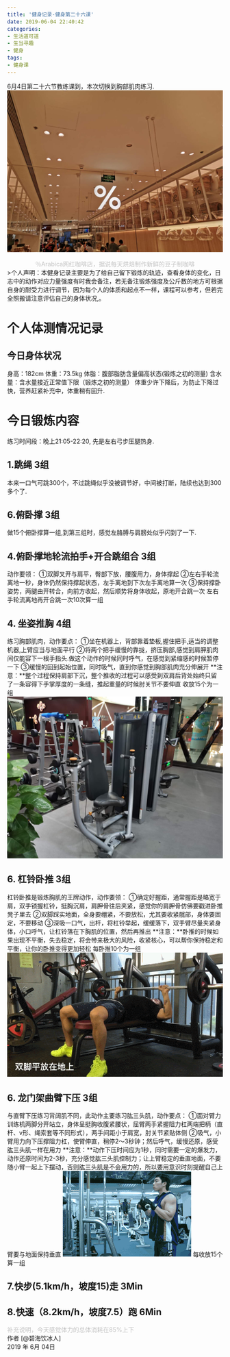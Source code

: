 ```yaml
---
title: '健身记录-健身第二十六课'
date: 2019-06-04 22:40:42
categories:
- 生活道可道
- 生当寻趣
- 健身
tags:
- 健身课
---
```



6月4日第二十六节教练课到，本次切换到胸部肌肉练习.
![](https://raw.githubusercontent.com/liruixue/muqiaosite/master/images/life-gym/class26-home.jpg)
<center><font color=#c3c3c3>％Arabica网红咖啡店，据说每天烘焙制作新鲜的豆子制咖啡</font></center>
<!-- more -->
>个人声明：本健身记录主要是为了给自己留下锻炼的轨迹，查看身体的变化，日志中的动作对应力量强度有时我会备注，若无备注锻炼强度及公斤数的地方可根据自身的耐受力进行调节，因为每个人的体质和起点不一样，课程可以参考，但若完全照搬请注意评估自己的身体状况,。


#  个人体测情况记录
##  今日身体状况
身高：182cm
体重：73.5kg
体脂：腹部脂肪含量偏高状态(锻炼之初的测量)
含水量：含水量接近正常值下限（锻炼之初的测量）
体重少许下降后，为防止下降过快，营养赶紧补充中，体重稍有回升.
#  今日锻炼内容
练习时间段：晚上21:05-22:20, 先是左右弓步压腿热身.
##  1.跳绳   3组
本来一口气可跳300个，不过跳绳似乎没被调节好，中间被打断，陆续也达到300多个了.
##  6.俯卧撑   3组
做15个俯卧撑算一组,到第三组时，感觉左胳膊与肩膀处似乎闪到了一下.
##  4.俯卧撑地轮流拍手+开合跳组合   3组
动作要领：
①双脚叉开与肩平，臀部下放，腰腹用力，身体撑起
②左右手轮流离地一秒，身体仍然保持撑起状态，左手离地到下次左手离地算一次
③保持撑卧姿势，两腿由开转合，向前方收起，然后顺势将身体收起，原地开合跳一次
左右手轮流离地再开合跳一次10次算一组
##  4. 坐姿推胸  4组
练习胸部肌肉，动作要点：
①坐在机器上，背部靠着垫板,握住把手,适当的调整机器,上臂应当与地面平行
②将两个把手缓慢的靠拢，挤压胸部,感觉到肩胛肌肉间仅能容下一根手指头.做这个动作的时候同时呼气，在感觉到紧缩感的时候暂停一下
③缓慢的回到起始位置，同时吸气，直到你感觉到胸部肌肉充分伸展开
**注意：**整个过程保持肩部下沉，整个推收的过程可以感受到双肩后背处始终只留了一条容得下手掌厚度的一条缝，推起重量的时候肘关节不要伸直
收放15个为一组
![](https://raw.githubusercontent.com/liruixue/muqiaosite/master/images/life-gym/class4-seat-chest.jpg)
##  6. 杠铃卧推 3组
杠铃卧推是锻炼胸肌的王牌动作，动作要领：
①确定好握距，通常握距是略宽于肩，双手锁握杠铃，挺胸沉肩，肩胛骨往后夹紧，感觉你的肩胛骨仿佛要戳进卧推凳子里去
②双脚踩实地面，全身要绷紧，不要放松，尤其要收紧髋部，身体要固定，不要移动
③深吸一口气，出杆，将杠铃举起，缓缓落下，双手臂尽量夹紧身体，小口呼气，让杠铃落在下胸肌的位置，然后再推出
**注意：**卧推的时候如果出现不平衡，失去稳定，将会带来极大的风险，收紧核心，可以帮你保持稳定和平衡，让你的卧推变得更加轻松
每卧推10个为一组
![](https://raw.githubusercontent.com/liruixue/muqiaosite/master/images/life-gym/class16-gangling-wotui.gif)

##  6. 龙门架曲臂下压 3组
与直臂下压练习背阔肌不同，此动作主要练习肱三头肌，动作要点：
①面对臂力训练机两脚分开站立，身体呈挺胸收腹紧腰状，屈臂两手紧握阻力杠两端把柄（直杆、v形、绳索套等不同形式），两手间距小于肩宽，肘关节紧贴体侧
②吸气，小臂用力向下压撑阻力杠，使臂伸直，稍停2～3秒钟；然后呼气，缓慢还原，感受肱三头肌一样在用力
**注意：**动作下压时间应为1秒，同时需要一定的爆发力，动作还原时间为2-3秒，充分感觉肱三头肌控制力；让上臂稳定的垂直地面，不要随小臂一起上下摆动，否则肱三头肌是不会用力的，所以要用意识时刻提醒自己上臂要与地面保持垂直
![](https://raw.githubusercontent.com/liruixue/muqiaosite/master/images/life-gym/class16-gongsan.gif)
每收放15个算一组

##  7.快步(5.1km/h，坡度15)走          3Min
##  8.快速（8.2km/h，坡度7.5）跑          6Min


<font color=#c3c3c3>补充说明，今天感觉体力的总体消耗在85%上下</font>
</br>
作者 [@碧海饮冰人]    
2019 年 6月 04日    



